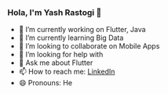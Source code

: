 ### Hola, I'm Yash Rastogi 👋


- 🔭 I’m currently working on Flutter, Java
- 🌱 I’m currently learning Big Data
- 👯 I’m looking to collaborate on Mobile Apps
- 🤔 I’m looking for help with 
- 💬 Ask me about Flutter
- 📫 How to reach me: [LinkedIn](https://www.linkedin.com/in/yash-rastogi/)
- 😄 Pronouns: He



